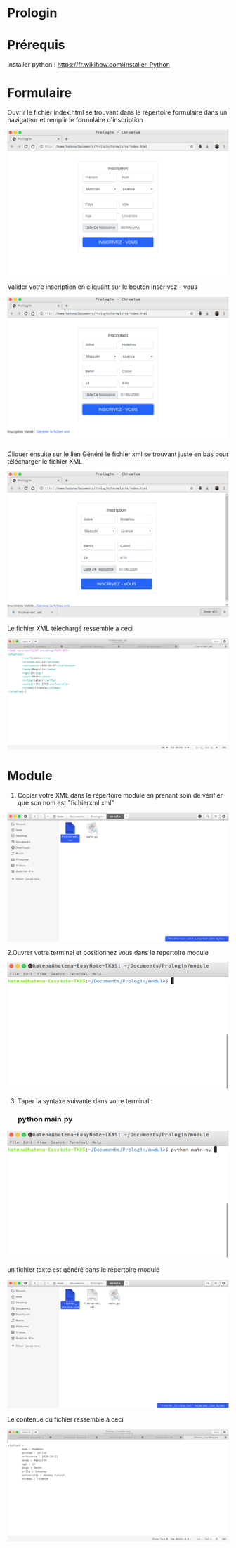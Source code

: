 # Prologin
# Prérequis
Installer python :
        https://fr.wikihow.com›installer-Python
# Formulaire
Ouvrir le fichier index.html se trouvant dans le répertoire formulaire dans un navigateur et remplir le formulaire d'inscription

![Image vide formulaire](/img/1.png)

Valider votre inscription en cliquant sur le bouton inscrivez - vous

![formulaire rempli ](/img/2.png)

Cliquer ensuite sur le lien Généré le fichier xml se trouvant juste en bas pour télécharger le fichier XML

![formulaire rempli ](/img/3.png)

Le fichier XML téléchargé ressemble à ceci

![formulaire rempli ](/img/4.png)

# Module 
1. Copier votre XML dans le répertoire module en prenant soin de vérifier que son nom est "fichierxml.xml"

![fichier xml ](/img/5.png)

2.Ouvrer votre terminal et positionnez vous dans le repertoire module

![terminal ](/img/6.png)

3. Taper la syntaxe suivante dans votre terminal : 
	### python main.py
      
 ![syntaxe ](/img/7.png)
 
 un fichier texte est généré dans le répertoire modulé
 
 ![fichier lisible ](/img/8.png)
 
 Le contenue du fichier ressemble à ceci
 
  ![fichier lisible ](/img/9.png)
